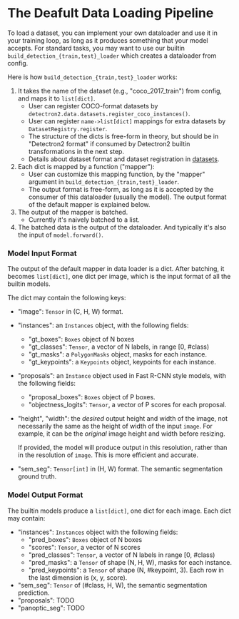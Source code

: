
# The Deafult Data Loading Pipeline

To load a dataset, you can implement your own dataloader and use it in your training loop, as long as it produces something
that your model accepts.
For standard tasks, you may want to use our builtin
`build_detection_{train,test}_loader` which creates a dataloader from config.

Here is how `build_detection_{train,test}_loader` works:

1. It takes the name of the dataset (e.g., "coco_2017_train") from config, and maps it to
	 `list[dict]`.
	 * User can register COCO-format datasets by `detectron2.data.datasets.register_coco_instances()`.
	 * User can register `name->list[dict]` mappings for extra datasets by `DatasetRegistry.register`.
	 * The structure of the dicts is free-form in theory, but should be in "Detectron2 format"
	   if consumed by Detectron2 builtin transformations in the next step.
	 * Details about dataset format and dataset registration in [datasets](datasets).
2. Each dict is mapped by a function ("mapper"):
	 * User can customize this mapping function, by the "mapper" argument in `build_detection_{train,test}_loader`.
	 * The output format is free-form, as long as it is accepted by the consumer of this dataloader
		(usually the model).
		The output format of the default mapper is explained below.
3. The output of the mapper is batched.
	 * Currently it's naively batched to a list.
4. The batched data is the output of the dataloader. And typically it's also the input of
	 `model.forward()`.


### Model Input Format

The output of the default mapper in data loader is a dict.
After batching, it becomes `list[dict]`, one dict per image,
which is the input format of all the builtin models.

The dict may contain the following keys:

* "image": `Tensor` in (C, H, W) format.
* "instances": an `Instances` object, with the following fields:
	+ "gt_boxes": `Boxes` object of N boxes
	+ "gt_classes": `Tensor`, a vector of N labels, in range [0, #class)
	+ "gt_masks": a `PolygonMasks` object, masks for each instance.
	+ "gt_keypoints": a `Keypoints` object, keypoints for each instance.
* "proposals": an `Instance` object used in Fast R-CNN style models, with the following fields:
	+ "proposal_boxes": `Boxes` object of P boxes.
	+ "objectness_logits": `Tensor`, a vector of P scores for each proposal.
* "height", "width": the *desired* output height and width of the image, not necessarily the same
	as the height of width of the input `image`.
	For example, it can be the *original* image height and width before resizing.

	If provided, the model will produce output in this resolution,
	rather than in the resolution of `image`. This is more efficient and accurate.
* "sem_seg": `Tensor[int]` in (H, W) format. The semantic segmentation ground truth.


### Model Output Format

The builtin models produce a `list[dict]`, one dict for each image. Each dict may contain:

* "instances": `Instances` object with the following fields:
	* "pred_boxes": `Boxes` object of N boxes
	* "scores": `Tensor`, a vector of N scores
	* "pred_classes": `Tensor`, a vector of N labels in range [0, #class)
	+ "pred_masks": a `Tensor` of shape (N, H, W), masks for each instance.
	+ "pred_keypoints": a `Tensor` of shape (N, #keypoint, 3).
		Each row in the last dimension is (x, y, score).
* "sem_seg": `Tensor` of (#class, H, W), the semantic segmentation prediction.
* "proposals": TODO
* "panoptic_seg": TODO


